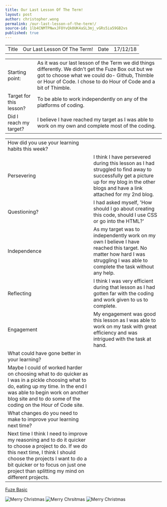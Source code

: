 ```yaml
---
title: Our Last Lesson Of The Term!
layout: post
author: christopher.wong
permalink: /our-last-lesson-of-the-term!/
source-id: 1lb4CNMTPNwxJFOYvQk0UK4aSL3mj_vGRs5ia59GB2vs
published: true
---
```

<table>
  <tr>
    <td>Title</td>
    <td>Our Last Lesson Of The Term!</td>
    <td>Date</td>
    <td>17/12/18</td>
  </tr>
</table>


<table>
  <tr>
    <td>Starting point:</td>
    <td>As it was our last lesson of the Term we did things differently. We didn't get the Fuze Box out but we got to choose what we could do- Github, Thimble or Hour of Code. I chose to do Hour of Code and a bit of Thimble.</td>
  </tr>
  <tr>
    <td>Target for this lesson?</td>
    <td>To be able to work independently on any of the platforms of coding.</td>
  </tr>
  <tr>
    <td>Did I reach my target? </td>
    <td>I believe I have reached my target as I was able to work on my own and complete most of the coding.</td>
  </tr>
</table>


<table>
  <tr>
    <td>How did you use your learning habits this week?</td>
    <td></td>
  </tr>
  <tr>
    <td>Persevering</td>
    <td>I think I have persevered during this lesson as I had struggled to find away to successfully get a picture up for my blog in the other blogs and have a link attached for my 2nd blog.</td>
  </tr>
  <tr>
    <td>Questioning?</td>
    <td>I had asked myself, 'How should I go about creating this code, should I use CSS or go into the HTML?'</td>
  </tr>
  <tr>
    <td>Independence</td>
    <td>As my target was to independently work on my own I believe I have reached this target. No matter how hard I was struggling I was able to complete the task without any help.</td>
  </tr>
  <tr>
    <td>Reflecting</td>
    <td>I think I was very efficient during that lesson as I had gotten far with the coding and work given to us to complete.</td>
  </tr>
  <tr>
    <td>Engagement</td>
    <td>My engagement was good this lesson as I was able to work on my task with great efficiency and was intrigued with the task at hand.</td>
  </tr>
  <tr>
    <td>What could have gone better in your learning?</td>
    <td></td>
  </tr>
  <tr>
    <td>Maybe I could of worked harder on choosing what to do quicker as I was in a pickle choosing what to do, eating up my time. In the end I was able to begin work on another blog site and to do some of the coding on the Hour of Code site. </td>
    <td></td>
  </tr>
  <tr>
    <td>What changes do you need to make to improve your learning next time?</td>
    <td></td>
  </tr>
  <tr>
    <td>Next time I think I need to improve my reasoning and to do it quicker to choose a project to do. If we do this next time, I think I should choose the projects I want to do a bit quicker or to focus on just one project than splitting my mind on different projects. </td>
    <td></td>
  </tr>
</table>

<a href="https://www.fuze.co.uk">Fuze Basic</a>

<img src="https://media.giphy.com/media/3o6fJdYXEvMa5ZmlI4/giphy.gif" alt="Merry Christmas" style="width:auto;height:auto;">

<img src="https://media1.tenor.com/images/2087784170b31b0b8baa9e77de2a6ef4/tenor.gif?itemid=4556241" alt="Merry Chrsitmas" style="width:auto;height:auto;">

<img src="https://i.gifer.com/587n.gif" alt="Merry Christmas" style="width:auto;height:auto;">

<div class="snow"> </div>
